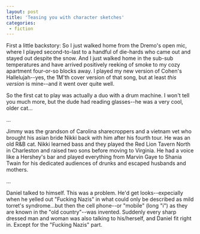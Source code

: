 ```yaml
---
layout: post
title: 'Teasing you with character sketches'
categories:
 - fiction
---
```


First a little backstory: So I just walked home from the Dremo's open mic, where I played second-to-last to a handful of die-hards who came out and stayed out despite the snow. And I just walked home in the sub-sub temperatures and have arrived positively reeking of smoke to my cozy apartment four-or-so blocks away. I played my new version of Cohen's Hallelujah--yes, the 1M'th cover version of that song, but at least <i>this version</i> is mine--and it went over quite well.



So the first cat to play was actually a duo with a drum machine. I won't tell you much more, but the dude had reading glasses--he was a very cool, older cat...



...



Jimmy was the grandson of Carolina sharecroppers and a vietnam vet who brought his asian bride Nikki back with him after his fourth tour. He was an old R&B cat. Nikki learned bass and they played the Red Lion Tavern North in Charleston and raised two sons before moving to Virginia. He had a voice like a Hershey's bar and played everything from Marvin Gaye to Shania Twain for his dedicated audiences of drunks and escaped husbands and mothers.



...



Daniel talked to himself. This was a problem. He'd get looks--expecially when he yelled out "Fucking Nazis" in what could only be described as mild torret's syndrome...but then the cell phone--or "mobile" (long "i") as they are known in the "old country"--was invented. Suddenly every sharp dressed man and woman was also talking to his/herself, and Daniel fit right in. Except for the "Fucking Nazis" part.


